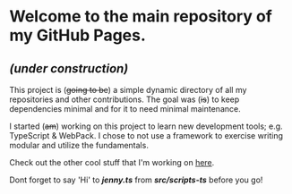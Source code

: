# Welcome to the main repository of my GitHub Pages.

## _(under construction)_

This project is (~~going to be~~) a simple dynamic directory of all my repositories and other contributions. The goal was (~~is~~) to keep dependencies minimal and for it to need minimal maintenance.

I started (~~am~~) working on this project to learn new development tools; e.g. TypeScript & WebPack. I chose to not use a framework to exercise writing modular and utilize the fundamentals.

Check out the other cool stuff that I'm working on [here](https://ian-tabs.github.io/).

Dont forget to say 'Hi' to **_jenny.ts_** from **_src/scripts-ts_** before you go!
